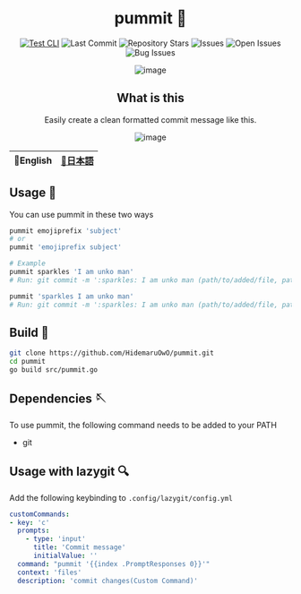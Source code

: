<div align="center">

# pummit 🚛
[![Test CLI](https://github.com/HidemaruOwO/pummit/actions/workflows/build-test.yml/badge.svg)](https://github.com/HidemaruOwO/pummit/actions/workflows/build-test.yml)
![Last Commit](https://img.shields.io/github/last-commit/HidemaruOwO/pummit?style=flat-square)
![Repository Stars](https://img.shields.io/github/stars/HidemaruOwO/pummit?style=flat-square)
![Issues](https://img.shields.io/github/issues/HidemaruOwO/pummit?style=flat-square)
![Open Issues](https://img.shields.io/github/issues-raw/HidemaruOwO/pummit?style=flat-square)
![Bug Issues](https://img.shields.io/github/issues/HidemaruOwO/pummit/bug?style=flat-square)

![image](https://user-images.githubusercontent.com/82384920/225959857-76495875-c426-4669-a8d4-372ebf3acfad.png)

## What is this
  
Easily create a clean formatted commit message like this.
  
![image](https://user-images.githubusercontent.com/82384920/225978215-9ac68cd4-cdb0-44c9-bca3-4d2cff1896cf.png)


</div>

<table>
  <thead>
    <tr>
      <th style="text-align:center">🤡English</th>
      <th style="text-align:center"><a href="README.ja.md">🎌日本語</a></th>
    </tr>
  </thead>
</table>

## Usage 💨

You can use pummit in these two ways

```bash
pummit emojiprefix 'subject'
# or
pummit 'emojiprefix subject'

# Example
pummit sparkles 'I am unko man'
# Run: git commit -m ':sparkles: I am unko man (path/to/added/file, path/to/added/file)'

pummit 'sparkles I am unko man'
# Run: git commit -m ':sparkles: I am unko man (path/to/added/file, path/to/added/file)'
```

## Build 🔨

```bash
git clone https://github.com/HidemaruOwO/pummit.git
cd pummit
go build src/pummit.go
```

## Dependencies 🪡
To use pummit, the following command needs to be added to your PATH

- git

## Usage with lazygit 🔍

Add the following keybinding to `.config/lazygit/config.yml`

```yml
customCommands:
- key: 'c'
  prompts:
    - type: 'input'
      title: 'Commit message'
      initialValue: ''
  command: "pummit '{{index .PromptResponses 0}}'"
  context: 'files'
  description: 'commit changes(Custom Command)'
```
